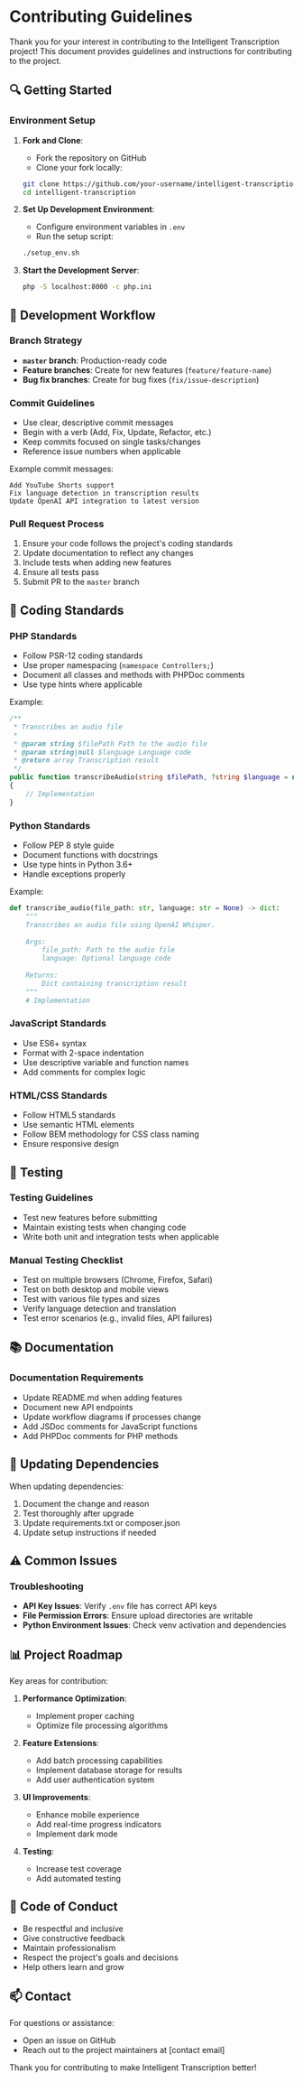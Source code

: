 # Contributing Guidelines

Thank you for your interest in contributing to the Intelligent Transcription project! This document provides guidelines and instructions for contributing to the project.

## 🔍 Getting Started

### Environment Setup

1. **Fork and Clone**:
   - Fork the repository on GitHub
   - Clone your fork locally:
   ```bash
   git clone https://github.com/your-username/intelligent-transcription.git
   cd intelligent-transcription
   ```

2. **Set Up Development Environment**:
   - Configure environment variables in `.env`
   - Run the setup script:
   ```bash
   ./setup_env.sh
   ```

3. **Start the Development Server**:
   ```bash
   php -S localhost:8000 -c php.ini
   ```

## 🌱 Development Workflow

### Branch Strategy

- **`master` branch**: Production-ready code
- **Feature branches**: Create for new features (`feature/feature-name`)
- **Bug fix branches**: Create for bug fixes (`fix/issue-description`)

### Commit Guidelines

- Use clear, descriptive commit messages
- Begin with a verb (Add, Fix, Update, Refactor, etc.)
- Keep commits focused on single tasks/changes
- Reference issue numbers when applicable

Example commit messages:
```
Add YouTube Shorts support
Fix language detection in transcription results
Update OpenAI API integration to latest version
```

### Pull Request Process

1. Ensure your code follows the project's coding standards
2. Update documentation to reflect any changes
3. Include tests when adding new features
4. Ensure all tests pass
5. Submit PR to the `master` branch

## 📝 Coding Standards

### PHP Standards

- Follow PSR-12 coding standards
- Use proper namespacing (`namespace Controllers;`)
- Document all classes and methods with PHPDoc comments
- Use type hints where applicable

Example:
```php
/**
 * Transcribes an audio file
 * 
 * @param string $filePath Path to the audio file
 * @param string|null $language Language code
 * @return array Transcription result
 */
public function transcribeAudio(string $filePath, ?string $language = null): array
{
    // Implementation
}
```

### Python Standards

- Follow PEP 8 style guide
- Document functions with docstrings
- Use type hints in Python 3.6+
- Handle exceptions properly

Example:
```python
def transcribe_audio(file_path: str, language: str = None) -> dict:
    """
    Transcribes an audio file using OpenAI Whisper.
    
    Args:
        file_path: Path to the audio file
        language: Optional language code
        
    Returns:
        Dict containing transcription result
    """
    # Implementation
```

### JavaScript Standards

- Use ES6+ syntax
- Format with 2-space indentation
- Use descriptive variable and function names
- Add comments for complex logic

### HTML/CSS Standards

- Follow HTML5 standards
- Use semantic HTML elements
- Follow BEM methodology for CSS class naming
- Ensure responsive design

## 🧪 Testing

### Testing Guidelines

- Test new features before submitting
- Maintain existing tests when changing code
- Write both unit and integration tests when applicable

### Manual Testing Checklist

- Test on multiple browsers (Chrome, Firefox, Safari)
- Test on both desktop and mobile views
- Test with various file types and sizes
- Verify language detection and translation
- Test error scenarios (e.g., invalid files, API failures)

## 📚 Documentation

### Documentation Requirements

- Update README.md when adding features
- Document new API endpoints
- Update workflow diagrams if processes change
- Add JSDoc comments for JavaScript functions
- Add PHPDoc comments for PHP methods

## 🔄 Updating Dependencies

When updating dependencies:

1. Document the change and reason
2. Test thoroughly after upgrade
3. Update requirements.txt or composer.json
4. Update setup instructions if needed

## ⚠️ Common Issues

### Troubleshooting

- **API Key Issues**: Verify `.env` file has correct API keys
- **File Permission Errors**: Ensure upload directories are writable
- **Python Environment Issues**: Check venv activation and dependencies

## 📊 Project Roadmap

Key areas for contribution:

1. **Performance Optimization**:
   - Implement proper caching
   - Optimize file processing algorithms

2. **Feature Extensions**:
   - Add batch processing capabilities
   - Implement database storage for results
   - Add user authentication system

3. **UI Improvements**:
   - Enhance mobile experience
   - Add real-time progress indicators
   - Implement dark mode

4. **Testing**:
   - Increase test coverage
   - Add automated testing

## 🙏 Code of Conduct

- Be respectful and inclusive
- Give constructive feedback
- Maintain professionalism
- Respect the project's goals and decisions
- Help others learn and grow

## 📫 Contact

For questions or assistance:
- Open an issue on GitHub
- Reach out to the project maintainers at [contact email]

Thank you for contributing to make Intelligent Transcription better!
